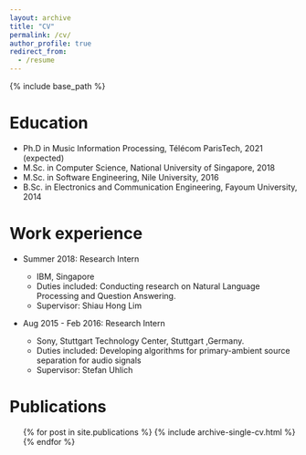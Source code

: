```yaml
---
layout: archive
title: "CV"
permalink: /cv/
author_profile: true
redirect_from:
  - /resume
---
```


{% include base_path %}

Education
======
* Ph.D in Music Information Processing, Télécom ParisTech, 2021 (expected)
* M.Sc. in Computer Science, National University of Singapore, 2018
* M.Sc. in Software Engineering, Nile University, 2016
* B.Sc. in Electronics and Communication Engineering, Fayoum University, 2014

Work experience
======
* Summer 2018: Research Intern
  * IBM, Singapore
  * Duties included: Conducting research on Natural Language Processing and Question Answering.
  * Supervisor: Shiau Hong Lim

* Aug 2015 - Feb 2016: Research Intern
  * Sony, Stuttgart Technology Center, Stuttgart ,Germany.
  * Duties included: Developing algorithms for primary-ambient source separation for audio signals
  * Supervisor: Stefan Uhlich

Publications
======
  <ul>{% for post in site.publications %}
    {% include archive-single-cv.html %}
  {% endfor %}</ul>

